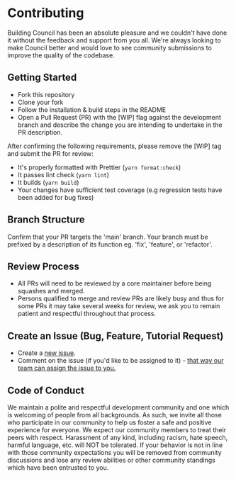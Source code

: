 # Contributing

Building Council has been an absolute pleasure and we couldn't have done it without the feedback and support from you all. We're always looking to make Council better and would love to see community submissions to improve the quality of the codebase.

## Getting Started

* Fork this repository
* Clone your fork
* Follow the installation & build steps in the README
* Open a Pull Request (PR) with the [WIP] flag against the development branch and describe the change you are intending to undertake in the PR description. 

After confirming the following requirements, please remove the [WIP] tag and submit the PR for review:
* It's properly formatted with Prettier (`yarn format:check`)
* It passes lint check (`yarn lint`)
* It builds (`yarn build`)
* Your changes have sufficient test coverage (e.g regression tests have been added for bug fixes)

## Branch Structure

Confirm that your PR targets the 'main' branch. Your branch must be prefixed by a description of its function eg. 'fix', 'feature', or 'refactor'.

## Review Process
 
* All PRs will need to be reviewed by a core maintainer before being squashes
  and merged.
* Persons qualified to merge and review PRs are likely busy and thus for some PRs it may take several weeks for review, we ask you to remain patient and respectful throughout that process. 

## Create an Issue (Bug, Feature, Tutorial Request)

- Create a [new issue](https://github.com/delvtech/council-kit/issues/new/choose).
- Comment on the issue (if you'd like to be assigned to it) - [that way our team can assign the issue to you.](https://github.blog/2019-06-25-assign-issues-to-issue-commenters/)

## Code of Conduct

We maintain a polite and respectful development community and one which is welcoming of people from all backgrounds. As such, we invite all those who participate in our community to help us foster a safe and positive experience for everyone. We expect our community members to treat their peers with respect. Harassment of any kind, including racism, hate speech, harmful language, etc. will NOT be tolerated. If your behavior is not in line with those community expectations you will be removed from community discussions and lose any review abilities or other community standings which have been entrusted to you.
